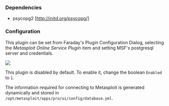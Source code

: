 ### Dependencies

* psycopg2 [http://initd.org/psycopg/]

### Configuration

This plugin can be set from Faraday's Plugin Configuration Dialog, selecting the *Metasploit Online Service Plugin* item and setting MSF's postgresql server and credentials.

![](https://raw.github.com/wiki/infobyte/faraday/images/Metasploit-Plugin.png)

This plugin is disabled by default. To enable it, change the boolean `Enabled` to `1`.

The information required for connecting to Metasploit is generated dynamically and stored in `/opt/metasploit/apps/pro/ui/config/database.yml`.
